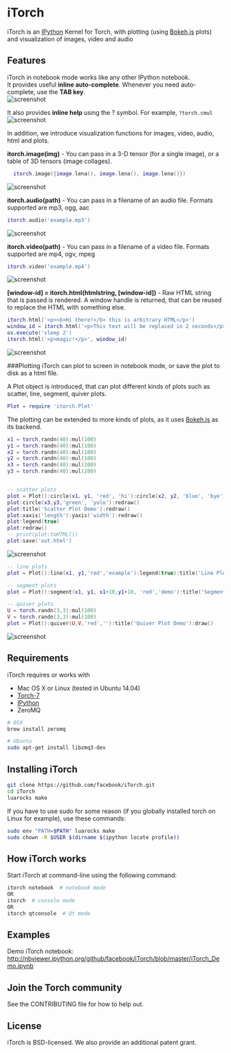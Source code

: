 # iTorch
iTorch is an [IPython](http://ipython.org) Kernel for Torch, with plotting (using [Bokeh.js](http://bokeh.pydata.org/docs/gallery.html) plots) and visualization of images, video and audio

## Features
iTorch in notebook mode works like any other IPython notebook.  
It provides useful **inline auto-complete**. Whenever you need auto-complete, use the **TAB key**.  
![screenshot](screenshots/autocomplete.png "")

It also provides **inline help** using the ? symbol.
For example, `?torch.cmul`
![screenshot](screenshots/help.png "")

In addition, we introduce visualization functions for images, video, audio, html and plots.

**itorch.image(img)** - You can pass in a 3-D tensor (for a single image), or a table of 3D tensors (image collages).
```lua
  itorch.image({image.lena(), image.lena(), image.lena()})
```
![screenshot](screenshots/image.png "")

**itorch.audio(path)** - You can pass in a filename of an audio file. Formats supported are mp3, ogg, aac
```lua
itorch.audio('example.mp3')
```
![screenshot](screenshots/audio.png "")

**itorch.video(path)** - You can pass in a filename of a video file. Formats supported are mp4, ogv, mpeg
```lua
itorch.video('example.mp4')
```
![screenshot](screenshots/video.png "")

**[window-id] = itorch.html(htmlstring, [window-id])** - Raw HTML string that is passed is rendered. A window handle is returned, that can be reused to replace the HTML with something else.
```lua
itorch.html('<p><b>Hi there!</b> this is arbitrary HTML</p>')
window_id = itorch.html('<p>This text will be replaced in 2 seconds</p>')
os.execute('sleep 2')
itorch.html('<p>magic!</p>', window_id)
```
![screenshot](screenshots/html.png "")

###Plotting
iTorch can plot to screen in notebook mode, or save the plot to disk as a html file.

A Plot object is introduced, that can plot different kinds of plots such as scatter, line, segment, quiver plots.  
```lua
Plot = require 'itorch.Plot'
```
The plotting can be extended to more kinds of plots, as it uses [Bokeh.js](http://bokeh.pydata.org/en/latest/docs/reference/bokehjs.html) as its backend.
```lua
x1 = torch.randn(40):mul(100)
y1 = torch.randn(40):mul(100)
x2 = torch.randn(40):mul(100)
y2 = torch.randn(40):mul(100)
x3 = torch.randn(40):mul(200)
y3 = torch.randn(40):mul(200)


-- scatter plots
plot = Plot():circle(x1, y1, 'red', 'hi'):circle(x2, y2, 'blue', 'bye'):draw()
plot:circle(x3,y3,'green', 'yolo'):redraw()
plot:title('Scatter Plot Demo'):redraw()
plot:xaxis('length'):yaxis('width'):redraw()
plot:legend(true)
plot:redraw()
-- print(plot:toHTML())
plot:save('out.html')
```
![screenshot](screenshots/scatter.png "")

```lua
-- line plots
plot = Plot():line(x1, y1,'red','example'):legend(true):title('Line Plot Demo'):draw()
```

```lua
-- segment plots
plot = Plot():segment(x1, y1, x1+10,y1+10, 'red','demo'):title('Segment Plot Demo'):draw()
```

```lua
-- quiver plots
U = torch.randn(3,3):mul(100)
V = torch.randn(3,3):mul(100)
plot = Plot():quiver(U,V,'red',''):title('Quiver Plot Demo'):draw()
```
![screenshot](screenshots/quiver.png "")

## Requirements
iTorch requires or works with
* Mac OS X or Linux (tested in Ubuntu 14.04)
* [Torch-7](https://github.com/torch/torch7/wiki/Cheatsheet#installing-and-running-torch)
* [IPython](http://ipython.org/install.html)
* ZeroMQ
```bash
# OSX
brew install zeromq

# Ubuntu
sudo apt-get install libzmq3-dev
```

## Installing iTorch
```bash
git clone https://github.com/facebook/iTorch.git
cd iTorch
luarocks make 
```

If you have to use sudo for some reason (if you globally installed torch on Linux for example), use these commands:
```bash
sudo env "PATH=$PATH" luarocks make
sudo chown -R $USER $(dirname $(ipython locate profile))
```

## How iTorch works
Start iTorch at command-line using the following command:
```bash
itorch notebook  # notebook mode
OR  
itorch  # console mode
OR  
itorch qtconsole  # Qt mode
```

## Examples
Demo iTorch notebook: http://nbviewer.ipython.org/github/facebook/iTorch/blob/master/iTorch_Demo.ipynb

## Join the Torch community
See the CONTRIBUTING file for how to help out.

## License
iTorch is BSD-licensed. We also provide an additional patent grant.

